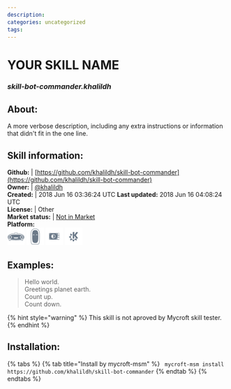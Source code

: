 ```yaml
--- 
description: 
categories: uncategorized   
tags:   
---
```


# YOUR SKILL NAME  
### _skill-bot-commander.khalildh_  
## About:  
A more verbose description, including any extra instructions or
information that didn't fit in the one line.

## Skill information:  
**Github:** | [https://github.com/khalildh/skill-bot-commander](https://github.com/khalildh/skill-bot-commander)  
**Owner:** | [@khalildh](https://github.com/khalildh)  
**Created:** | 2018 Jun 16 03:36:24 UTC  **Last updated:** 2018 Jun 16 04:08:24 UTC  
**License:** | Other  
**Market status:** | [Not in Market](https://market.mycroft.ai/skill/)  
**Platform:**  
 ![](../.gitbook/assets/mark-1-icon.png)  ![](../.gitbook/assets/mark-2-icon.png)  ![](../.gitbook/assets/picroft-icon.png)  ![](../.gitbook/assets/kde.png)   
## Examples:  
> Hello world.  
> Greetings planet earth.  
> Count up.  
> Count down.  
  
{% hint style="warning" %}
This skill is not aproved by Mycroft skill tester.
{% endhint %}
    
## Installation:  
{% tabs %}
{% tab title="Install by mycroft-msm" %}
``` mycroft-msm install https://github.com/khalildh/skill-bot-commander```
{% endtab %}
  {% endtabs %}
  